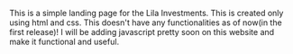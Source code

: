 This is a simple landing page for the Lila Investments. This is created only using html and css. This doesn't have any functionalities as of now(in the first release)! I will be 
adding javascript pretty soon on this website and make it functional and useful.
